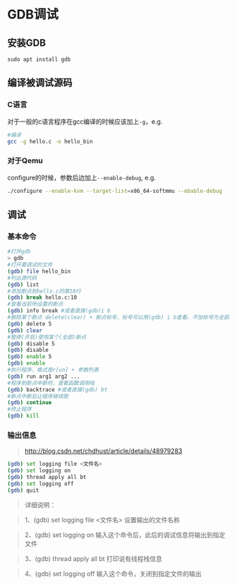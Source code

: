 # GDB调试


## 安装GDB

`sudo apt install gdb`


## 编译被调试源码

### C语言
对于一般的c语言程序在gcc编译的时候应该加上`-g`，e.g.
```bash
#编译
gcc -g hello.c -o hello_bin
```
### 对于Qemu
configure的时候，参数后边加上`--enable-debug`, e.g.
```bash
./configure --enable-kvm --target-list=x86_64-softmmu --ebable-debug
```

## 调试

### 基本命令

~~~bash
#打开gdb
> gdb
#打开要调试的文件
(gdb) file hello_bin
#列出源代码
(gdb) list
#添加断点到hello.c的第10行
(gdb) break hello.c:10
#查看当前所设置的断点
(gdb) info break #或者直接(gdb)i b
#删除某个断点 delete(clear) + 断点标号，标号可以用(gdb) i b查看，不加标号为全部删除
(gdb) delete 5
(gdb) clear
#暂停(开启)使用某个(全部)断点
(gdb) disable 5
(gdb) disable
(gdb) enable 5
(gdb) enable
#执行程序，格式是r[un] + 参数列表
(gdb) run arg1 arg2 ...
#程序到断点中断时，查看函数调用栈
(gdb) backtrace #或者直接(gdb) bt
#断点中断后让程序继续跑
(gdb) continue
#终止程序
(gdb) kill
~~~


### 输出信息

>http://blog.csdn.net/chdhust/article/details/48979283
>
```bash
(gdb) set logging file <文件名>
(gdb) set logging on
(gdb) thread apply all bt
(gdb) set logging off
(gdb) quit
```
>详细说明：

>1、(gdb) set logging file <文件名>
设置输出的文件名称

>2、(gdb) set logging on
输入这个命令后，此后的调试信息将输出到指定文件

>3、(gdb) thread apply all bt
打印说有线程栈信息

>4、(gdb) set logging off
输入这个命令，关闭到指定文件的输出